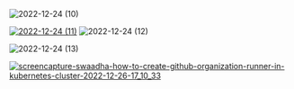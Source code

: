 ![2022-12-24 (10)](https://user-images.githubusercontent.com/8466209/209439858-be21b338-8486-470a-8a2e-6a50a4ce692a.png)

[![2022-12-24 (11)](https://user-images.githubusercontent.com/8466209/209440027-a5a4dcd9-ad13-46d6-919a-7b5e4d1b966e.png)](https://console.cloud.google.com/compute/instances?authuser=1&cloudshell=false&project=marketleader&tab=instances)
![2022-12-24 (12)](https://user-images.githubusercontent.com/8466209/209442921-774da1ac-fd91-449a-a19c-a90fbe170a7a.png)

![2022-12-24 (13)](https://user-images.githubusercontent.com/8466209/209442958-440076e5-c350-4d27-8ce0-6917d8ad8426.png)

[![screencapture-swaadha-how-to-create-github-organization-runner-in-kubernetes-cluster-2022-12-26-17_10_33](https://user-images.githubusercontent.com/8466209/209537509-00ed823e-817b-4a3b-a119-61cdac14cf87.png)
](https://swaadha.com/how-to-create-github-organization-runner-in-kubernetes-cluster/)